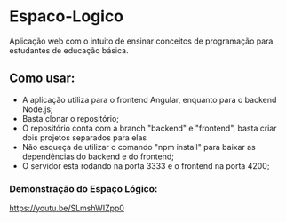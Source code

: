 # Espaco-Logico
Aplicação web com o intuito de ensinar conceitos de programação para estudantes de educação básica. 

## Como usar:
  - A aplicação utiliza para o frontend Angular, enquanto para o backend Node.js;
  - Basta clonar o repositório;
  - O repositório conta com a branch "backend" e "frontend", basta criar dois projetos separados para elas
  - Não esqueça de utilizar o comando "npm install" para baixar as dependências do backend e do frontend;
  - O servidor esta rodando na porta 3333 e o frontend na porta 4200;

### Demonstração do Espaço Lógico:
https://youtu.be/SLmshWIZpp0
